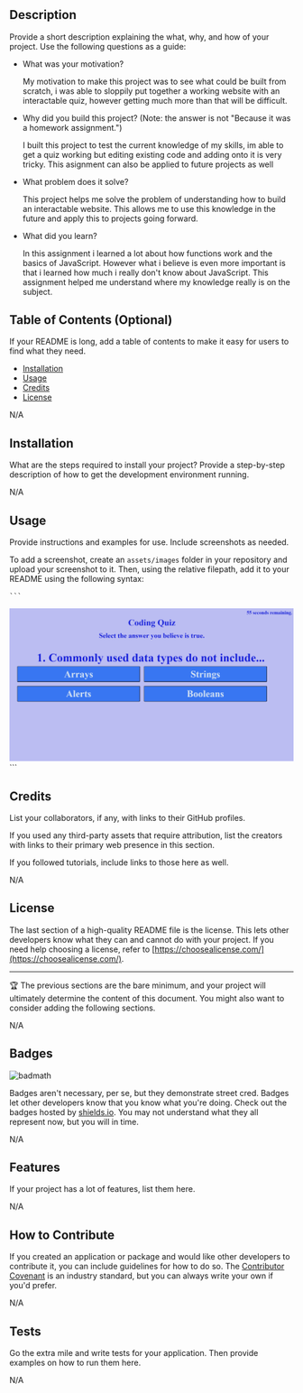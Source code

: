# <Multiple-Choice-JavaScript-Quiz>

## Description

Provide a short description explaining the what, why, and how of your project. Use the following questions as a guide:

- What was your motivation?

    My motivation to make this project was to see what could be built from scratch, i was able to sloppily put together a working website with an interactable quiz, however getting much more than that will be difficult.

- Why did you build this project? (Note: the answer is not "Because it was a homework assignment.")

    I built this project to test the current knowledge of my skills, im able to get a quiz working but editing existing code and adding onto it is very tricky. This asignment can also be applied to future projects as well

- What problem does it solve?

    This project helps me solve the problem of understanding how to build an interactable website. This allows me to use this knowledge in the future and apply this to projects going forward.

- What did you learn?

    In this assignment i learned a lot about how functions work and the basics of JavaScript. However what i believe is even more important is that i learned how much i really don't know about JavaScript. This assignment helped me understand where my knowledge really is on the subject.

## Table of Contents (Optional)

If your README is long, add a table of contents to make it easy for users to find what they need.

- [Installation](#installation)
- [Usage](#usage)
- [Credits](#credits)
- [License](#license)

N/A

## Installation

What are the steps required to install your project? Provide a step-by-step description of how to get the development environment running.

N/A

## Usage

Provide instructions and examples for use. Include screenshots as needed.

To add a screenshot, create an `assets/images` folder in your repository and upload your screenshot to it. Then, using the relative filepath, add it to your README using the following syntax:


    ```
  ![Alt text](assets/images/quiz2.PNG)
    ```

    


## Credits

List your collaborators, if any, with links to their GitHub profiles.

If you used any third-party assets that require attribution, list the creators with links to their primary web presence in this section.

If you followed tutorials, include links to those here as well.

N/A

## License

The last section of a high-quality README file is the license. This lets other developers know what they can and cannot do with your project. If you need help choosing a license, refer to [https://choosealicense.com/](https://choosealicense.com/).

---

🏆 The previous sections are the bare minimum, and your project will ultimately determine the content of this document. You might also want to consider adding the following sections.

N/A

## Badges

![badmath](https://img.shields.io/github/languages/top/lernantino/badmath)

Badges aren't necessary, per se, but they demonstrate street cred. Badges let other developers know that you know what you're doing. Check out the badges hosted by [shields.io](https://shields.io/). You may not understand what they all represent now, but you will in time.

N/A

## Features

If your project has a lot of features, list them here.

N/A

## How to Contribute

If you created an application or package and would like other developers to contribute it, you can include guidelines for how to do so. The [Contributor Covenant](https://www.contributor-covenant.org/) is an industry standard, but you can always write your own if you'd prefer.

N/A

## Tests

Go the extra mile and write tests for your application. Then provide examples on how to run them here.

N/A